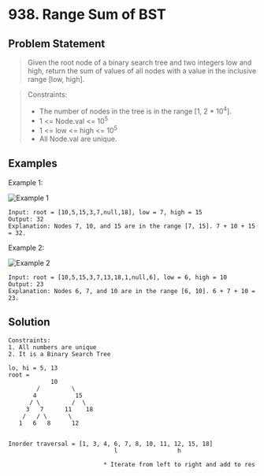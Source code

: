 # 938. Range Sum of BST

## Problem Statement

> Given the root node of a binary search tree and two integers low and high, return the sum of values of all nodes with a value in the inclusive range [low, high].

> Constraints:
>
> - The number of nodes in the tree is in the range [1, 2 * 10<sup>4</sup>].
> - 1 <= Node.val <= 10<sup>5</sup>
> - 1 <= low <= high <= 10<sup>5</sup>
> - All Node.val are unique.

## Examples

Example 1:

![Example 1](https://assets.leetcode.com/uploads/2020/11/05/bst1.jpg)

```
Input: root = [10,5,15,3,7,null,18], low = 7, high = 15
Output: 32
Explanation: Nodes 7, 10, and 15 are in the range [7, 15]. 7 + 10 + 15 = 32.
```

Example 2:

![Example 2](https://assets.leetcode.com/uploads/2020/11/05/bst2.jpg)

```
Input: root = [10,5,15,3,7,13,18,1,null,6], low = 6, high = 10
Output: 23
Explanation: Nodes 6, 7, and 10 are in the range [6, 10]. 6 + 7 + 10 = 23.
```

## Solution

```
Constraints:
1. All numbers are unique
2. It is a Binary Search Tree

lo, hi = 5, 13
root =
            10
        /         \
       4           15
      / \         /  \
     3   7      11    18
    /   / \      \
   1   6   8      12


Inorder traversal = [1, 3, 4, 6, 7, 8, 10, 11, 12, 15, 18]
                              l                 h

                           * Iterate from left to right and add to res

```
